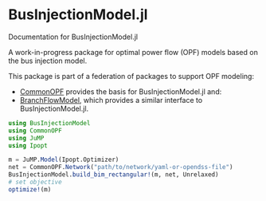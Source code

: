 # BusInjectionModel.jl

Documentation for BusInjectionModel.jl

A work-in-progress package for optimal power flow (OPF) models based on the bus injection model.

This package is part of a federation of packages to support OPF modeling:
- [CommonOPF](https://github.com/NLaws/CommonOPF.jl) provides the basis for BusInjectionModel.jl
  and:
- [BranchFlowModel](https://github.com/NLaws/BranchFlowModel.jl), which provides a similar interface
  to BusInjectionModel.jl.

```julia
using BusInjectionModel
using CommonOPF
using JuMP
using Ipopt

m = JuMP.Model(Ipopt.Optimizer)
net = CommonOPF.Network("path/to/network/yaml-or-opendss-file")
BusInjectionModel.build_bim_rectangular!(m, net, Unrelaxed)
# set objective
optimize!(m)
```
